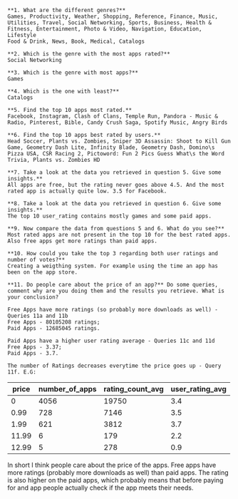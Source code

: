 ```
**1. What are the different genres?**
Games, Productivity, Weather, Shopping, Reference, Finance, Music, Utilities, Travel, Social Networking, Sports, Business, Health & Fitness, Entertainment, Photo & Video, Navigation, Education, Lifestyle
Food & Drink, News, Book, Medical, Catalogs

**2. Which is the genre with the most apps rated?**
Social Networking

**3. Which is the genre with most apps?**
Games

**4. Which is the one with least?**
Catalogs

**5. Find the top 10 apps most rated.**
Facebook, Instagram, Clash of Clans, Temple Run, Pandora - Music & Radio, Pinterest, Bible, Candy Crush Saga, Spotify Music, Angry Birds

**6. Find the top 10 apps best rated by users.**
Head Soccer, Plants vs. Zombies, Sniper 3D Assassin: Shoot to Kill Gun Game, Geometry Dash Lite, Infinity Blade, Geometry Dash, Domino\s Pizza USA, CSR Racing 2, Pictoword: Fun 2 Pics Guess What\s the Word Trivia, Plants vs. Zombies HD

**7. Take a look at the data you retrieved in question 5. Give some insights.**
All apps are free, but the rating never goes above 4.5. And the most rated app is actually quite low. 3.5 for Facebook.

**8. Take a look at the data you retrieved in question 6. Give some insights.**
The top 10 user_rating contains mostly games and some paid apps.

**9. Now compare the data from questions 5 and 6. What do you see?**
Most rated apps are not present in the top 10 for the best rated apps. Also free apps get more ratings than paid apps.

**10. How could you take the top 3 regarding both user ratings and number of votes?**
Creating a weigthing system. For example using the time an app has been on the app store.

**11. Do people care about the price of an app?** Do some queries, comment why are you doing them and the results you retrieve. What is your conclusion?

Free Apps have more ratings (so probably more downloads as well) - Queries 11a and 11b
Free Apps - 80105208 ratings;
Paid Apps - 12685045 ratings.

Paid Apps have a higher user rating average - Queries 11c and 11d
Free Apps - 3.37;
Paid Apps - 3.7.

The number of Ratings decreases everytime the price goes up - Query 11f. E.G:
```

| price | number_of_apps | rating_count_avg | user_rating_avg |
| ----- | -------------- | ---------------- | --------------- |
| 0     | 4056           | 19750            | 3.4             |
| 0.99  | 728            | 7146             | 3.5             |
| 1.99  | 621            | 3812             | 3.7             |
| 11.99 | 6              | 179              | 2.2             |
| 12.99 | 5              | 278              | 0.9             |

In short I think people care about the price of the apps. Free apps have more ratings (probably more downloads as well) than paid apps. The rating is also higher on the paid apps, which probably means that before paying for and app people actually check if the app meets their needs.

